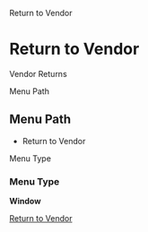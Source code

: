 
Return to Vendor
# Return to Vendor


Vendor Returns

Menu Path
## Menu Path



- Return to Vendor

Menu Type
### Menu Type

**Window**


[Return to Vendor](functional-guide/window/window-return-to-vendor.md)